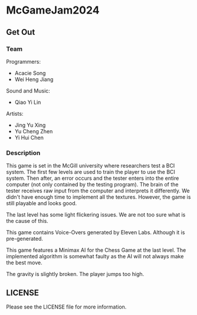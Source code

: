 # McGameJam2024

## Get Out

### Team

Programmers:
- Acacie Song
- Wei Heng Jiang

Sound and Music:
- Qiao Yi Lin

Artists:
- Jing Yu Xing
- Yu Cheng Zhen
- Yi Hui Chen

### Description

This game is set in the McGill university where researchers test a BCI system. The first few levels are used to train the player to use the BCI system. Then after, an error occurs and the tester enters into the entire computer (not only contained by the testing program). The brain of the tester receives raw input from the computer and interprets it differently. We didn't have enough time to implement all the textures. However, the game is still playable and looks good.

The last level has some light flickering issues. We are not too sure what is the cause of this.

This game contains Voice-Overs generated by Eleven Labs. Although it is pre-generated.

This game features a Minimax AI for the Chess Game at the last level. The implemented algorithm is somewhat faulty as the AI will not always make the best move.

The gravity is slightly broken. The player jumps too high.

## LICENSE

Please see the LICENSE file for more information.